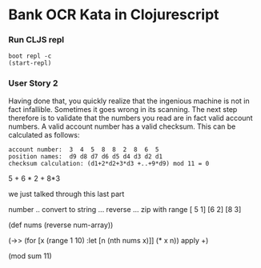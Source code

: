 # Bank OCR Kata in Clojurescript

### Run CLJS repl
```
boot repl -c
(start-repl)
```



### User Story 2

Having done that, you quickly realize that the ingenious machine is not in fact infallible. Sometimes it goes wrong in its scanning. The next step therefore is to validate that the numbers you read are in fact valid account numbers. A valid account number has a valid checksum. This can be calculated as follows:

```
account number:  3  4  5  8  8  2  8  6  5
position names:  d9 d8 d7 d6 d5 d4 d3 d2 d1
checksum calculation: (d1+2*d2+3*d3 +..+9*d9) mod 11 = 0
```
5 + 6 * 2 +  8*3

we just talked through this last part


number .. convert to string ... reverse ...   zip with range   [ 5 1]  [6 2] [8 3]  

(def nums (reverse num-array))

(->> (for [x (range 1 10)
     :let [n (nth nums x)]]
  (* x n))
  apply +)
      

(mod sum 11)

